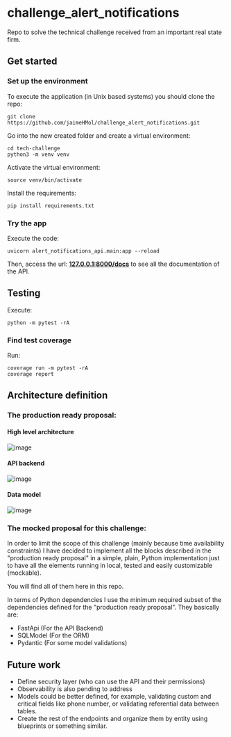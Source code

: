 # challenge_alert_notifications
Repo to solve the technical challenge received from an important real state firm.


## Get started
### Set up the environment
To execute the application (in Unix based systems) you should clone the repo:
```
git clone https://github.com/jaimeHMol/challenge_alert_notifications.git
```

Go into the new created folder and create a virtual environment:
```
cd tech-challenge
python3 -m venv venv
```

Activate the virtual environment:
```
source venv/bin/activate
```

Install the requirements:
```
pip install requirements.txt
```

### Try the app
Execute the code:
```
uvicorn alert_notifications_api.main:app --reload
```
Then, access the url: **[127.0.0.1:8000/docs](127.0.0.1:8000/docs)** to see all the documentation of the API.


## Testing
Execute:
```
python -m pytest -rA
```

### Find test coverage
Run:
```
coverage run -m pytest -rA
coverage report
```

## Architecture definition
### The production ready proposal:
#### High level architecture
![image](https://github.com/jaimeHMol/challenge_alert_notifications/assets/28209920/908d6421-ea4d-47e5-9a60-c0b550172d37)

#### API backend
![image](https://github.com/jaimeHMol/challenge_alert_notifications/assets/28209920/2ae15832-73bc-48aa-b5d8-f9d04cb5dbb6)

#### Data model
![image](https://github.com/jaimeHMol/challenge_alert_notifications/assets/28209920/6b0e7f83-43b9-4030-9d92-556eb0d3ce78)


### The mocked proposal for this challenge:
In order to limit the scope of this challenge (mainly because time availability
constraints) I have decided to implement all the blocks described in the "production
ready proposal" in a simple, plain, Python implementation just to have all the elements
running in local, tested and easily customizable (mockable).

You will find all of them here in this repo.

In terms of Python dependencies I use the minimum required subset of the dependencies
defined for the "production ready proposal". They basically are:
* FastApi (For the API Backend)
* SQLModel (For the ORM)
* Pydantic (For some model validations)



## Future work
* Define security layer (who can use the API and their permissions)
* Observability is also pending to address
* Models could be better defined, for example, validating custom and critical fields like phone number, or validating referential data between tables.
* Create the rest of the endpoints and organize them by entity using blueprints or something similar.